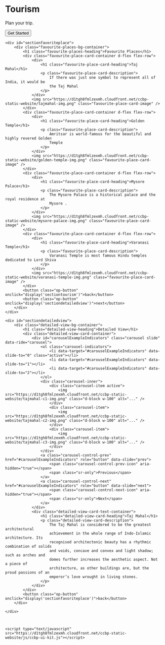 <!DOCTYPE html>
<html>

<head>
    <link rel="stylesheet" href="https://stackpath.bootstrapcdn.com/bootstrap/4.5.2/css/bootstrap.min.css" integrity="sha384-JcKb8q3iqJ61gNV9KGb8thSsNjpSL0n8PARn9HuZOnIxN0hoP+VmmDGMN5t9UJ0Z" crossorigin="anonymous" />
    <script src="https://code.jquery.com/jquery-3.5.1.slim.min.js" integrity="sha384-DfXdz2htPH0lsSSs5nCTpuj/zy4C+OGpamoFVy38MVBnE+IbbVYUew+OrCXaRkfj" crossorigin="anonymous"></script>
    <script src="https://cdn.jsdelivr.net/npm/popper.js@1.16.1/dist/umd/popper.min.js" integrity="sha384-9/reFTGAW83EW2RDu2S0VKaIzap3H66lZH81PoYlFhbGU+6BZp6G7niu735Sk7lN" crossorigin="anonymous"></script>
    <script src="https://stackpath.bootstrapcdn.com/bootstrap/4.5.2/js/bootstrap.min.js" integrity="sha384-B4gt1jrGC7Jh4AgTPSdUtOBvfO8shuf57BaghqFfPlYxofvL8/KUEfYiJOMMV+rV" crossorigin="anonymous"></script>
</head>

<body>
    <div id="sectiontourism">
        <div class="bg-container d-flex flex-column justify-content-end">
            <div class="tourism-card">
                <h1 class="main-heading">Tourism</h1>
                <p class="paragraph">Plan your trip.</p>
                <button class="button" onclick="display('sectionfavoriteplace')">Get Started</button>
            </div>
        </div>
    </div>

    <div id="sectionfavoriteplace">
        <div class="favourite-places-bg-container">
            <h1 class="favourite-places-heading">Favourite Places</h1>
            <div class="favourite-place-card-container d-flex flex-row">
                <div>
                    <h1 class="favourite-place-card-heading">Taj Mahal</h1>
                    <p class="favourite-place-card-description">
                        If there was just one symbol to represent all of India, it would be
                        the Taj Mahal
                    </p>
                </div>
                <img src="https://d1tgh8fmlzexmh.cloudfront.net/ccbp-static-website/tajmahal-img.png" class="favourite-place-card-image" />
            </div>
            <div class="favourite-place-card-container d-flex flex-row">
                <div>
                    <h1 class="favourite-place-card-heading">Golden Temple</h1>
                    <p class="favourite-place-card-description">
                        Amritsar is world-famous for the beautiful and highly revered Golden
                        Temple
                    </p>
                </div>
                <img src="https://d1tgh8fmlzexmh.cloudfront.net/ccbp-static-website/golden-temple-img.png" class="favourite-place-card-image" />
            </div>
            <div class="favourite-place-card-container d-flex flex-row">
                <div>
                    <h1 class="favourite-place-card-heading">Mysore Palace</h1>
                    <p class="favourite-place-card-description">
                        The Mysore Palace is a historical palace and the royal residence at
                        Mysore .
                    </p>
                </div>
                <img src="https://d1tgh8fmlzexmh.cloudfront.net/ccbp-static-website/mysore-palace-img.png" class="favourite-place-card-image" />
            </div>
            <div class="favourite-place-card-container d-flex flex-row">
                <div>
                    <h1 class="favourite-place-card-heading">Varanasi Temple</h1>
                    <p class="favourite-place-card-description">
                        Varanasi Temple is most famous Hindu temples dedicated to Lord Shiva
                    </p>
                </div>
                <img src="https://d1tgh8fmlzexmh.cloudfront.net/ccbp-static-website/varanasi-temple-img.png" class="favourite-place-card-image" />
            </div>
            <button class="op-button" onclick="display('sectiontourism')">back</button>
            <button class="op-button" onclick="display('sectiondetailedview')">next</button>
        </div>
    </div>

    <div id="sectiondetailedview">
        <div class="detailed-view-bg-container">
            <h1 class="detailed-view-heading">Detailed View</h1>
            <div class="detailed-view-card-container">
                <div id="carouselExampleIndicators" class="carousel slide" data-ride="carousel">
                    <ol class="carousel-indicators">
                        <li data-target="#carouselExampleIndicators" data-slide-to="0" class="active"></li>
                        <li data-target="#carouselExampleIndicators" data-slide-to="1"></li>
                        <li data-target="#carouselExampleIndicators" data-slide-to="2"></li>
                    </ol>
                    <div class="carousel-inner">
                        <div class="carousel-item active">
                            <img src="https://d1tgh8fmlzexmh.cloudfront.net/ccbp-static-website/tajmahal-c1-img.png" class="d-block w-100" alt="..." />
                        </div>
                        <div class="carousel-item">
                            <img src="https://d1tgh8fmlzexmh.cloudfront.net/ccbp-static-website/tajmahal-c2-img.png" class="d-block w-100" alt="..." />
                        </div>
                        <div class="carousel-item">
                            <img src="https://d1tgh8fmlzexmh.cloudfront.net/ccbp-static-website/tajmahal-c3-img.png" class="d-block w-100" alt="..." />
                        </div>
                    </div>
                    <a class="carousel-control-prev" href="#carouselExampleIndicators" role="button" data-slide="prev">
                        <span class="carousel-control-prev-icon" aria-hidden="true"></span>
                        <span class="sr-only">Previous</span>
                    </a>
                    <a class="carousel-control-next" href="#carouselExampleIndicators" role="button" data-slide="next">
                        <span class="carousel-control-next-icon" aria-hidden="true"></span>
                        <span class="sr-only">Next</span>
                    </a>
                </div>
                <div class="detailed-view-card-text-container">
                    <h1 class="detailed-view-card-heading">Taj Mahal</h1>
                    <p class="detailed-view-card-description">
                        The Taj Mahal is considered to be the greatest architectural
                        achievement in the whole range of Indo-Islamic architecture. Its
                        recognised architectonic beauty has a rhythmic combination of solids
                        and voids, concave and convex and light shadow; such as arches and
                        domes further increases the aesthetic aspect. Not a piece of
                        architecture, as other buildings are, but the proud passions of an
                        emperor’s love wrought in living stones.
                    </p>
                </div>
            </div>
            <button class="op-button" onclick="display('sectionfavoriteplace')">back</button>
        </div>

    </div>



    <script type="text/javascript" src="https://d1tgh8fmlzexmh.cloudfront.net/ccbp-static-website/js/ccbp-ui-kit.js"></script>
</body>

</html>
